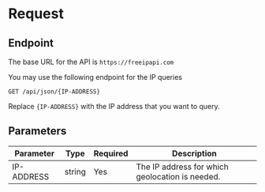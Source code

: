 # Request

## Endpoint

The base URL for the API is `https://freeipapi.com`

You may use the following endpoint for the IP queries

```
GET /api/json/{IP-ADDRESS}
```

Replace `{IP-ADDRESS}` with the IP address that you want to query.


## Parameters

| Parameter | Type   | Required | Description                                     |
|-----------|--------|----------|-------------------------------------------------|
| IP-ADDRESS| string | Yes      | The IP address for which geolocation is needed.|
